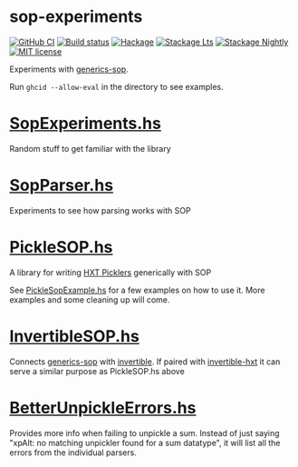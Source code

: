 # sop-experiments

[![GitHub CI](https://github.com/anka-213/sop-experiments/workflows/CI/badge.svg)](https://github.com/anka-213/sop-experiments/actions)
[![Build status](https://img.shields.io/travis/anka-213/sop-experiments.svg?logo=travis)](https://travis-ci.org/anka-213/sop-experiments)
[![Hackage](https://img.shields.io/hackage/v/sop-experiments.svg?logo=haskell)](https://hackage.haskell.org/package/sop-experiments)
[![Stackage Lts](http://stackage.org/package/sop-experiments/badge/lts)](http://stackage.org/lts/package/sop-experiments)
[![Stackage Nightly](http://stackage.org/package/sop-experiments/badge/nightly)](http://stackage.org/nightly/package/sop-experiments)
[![MIT license](https://img.shields.io/badge/license-MIT-blue.svg)](LICENSE)

Experiments with [generics-sop](https://hackage.haskell.org/package/generics-sop).

Run `ghcid --allow-eval` in the directory to see examples.

# [SopExperiments.hs](src/SopExperiments.hs)

Random stuff to get familiar with the library

# [SopParser.hs](src/SopParser.hs)

Experiments to see how parsing works with SOP

# [PickleSOP.hs](src/PickleSOP.hs)

A library for writing [HXT Picklers](https://hackage.haskell.org/package/hxt-9.3.1.18/docs/Text-XML-HXT-Arrow-Pickle.html) generically with SOP

See [PickleSopExample.hs](src/PickleSopExample.hs) for a few examples on how to use it. More examples and some cleaning up will come.

# [InvertibleSOP.hs](src/InvertibleSOP.hs)

Connects [generics-sop](https://hackage.haskell.org/package/generics-sop) with [invertible](https://hackage.haskell.org/package/invertible).
If paired with [invertible-hxt](https://hackage.haskell.org/package/invertible-hxt-0.1) it can serve a similar purpose as PickleSOP.hs above

# [BetterUnpickleErrors.hs](src/BetterUnpickleErrors.hs)

Provides more info when failing to unpickle a sum. Instead of just saying "xpAlt: no matching unpickler found for a sum datatype", it will list all the errors from the individual parsers.